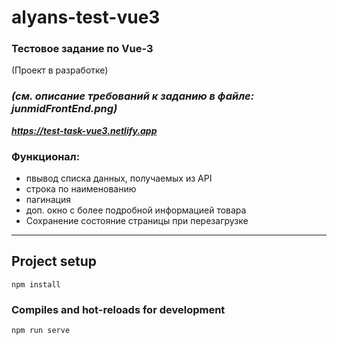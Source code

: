 # alyans-test-vue3
### **Тестовое задание по Vue-3** 
(Проект в разработке)
### *(см. описание требований к заданию в файле: junmidFrontEnd.png)* 
***<https://test-task-vue3.netlify.app>***

### Функционал: 
* пвывод списка данных, получаемых из API
* строка по наименованию
* пагинация
* доп. окно с более подробной информацией товара
* Сохранение состояние страницы при перезагрузке

***
## Project setup
```
npm install
```

### Compiles and hot-reloads for development
```
npm run serve
```